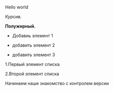 Hello world

*Курсив.*

**Полужирный.**

* Добавиь элемент 1

* добавить элемент 2

* добавить элемент 3

1.Первый элемент списка

2.Второй элемент списка 

Начинаем наше знакомство с контролем версии
